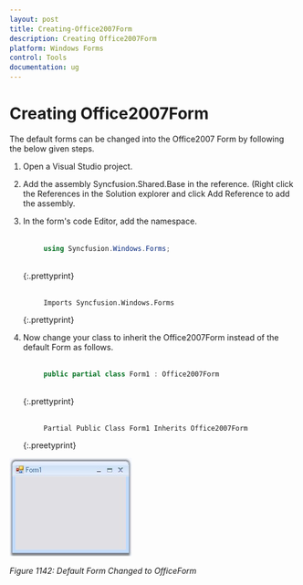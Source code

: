 ```yaml
---
layout: post
title: Creating-Office2007Form
description: Creating Office2007Form
platform: Windows Forms
control: Tools 
documentation: ug
---
```


# Creating Office2007Form

The default forms can be changed into the Office2007 Form by following the below given steps.

1. Open a Visual Studio project.
2. Add the assembly Syncfusion.Shared.Base in the reference. (Right click the References in the Solution explorer and click Add Reference to add the assembly.
3. In the form's code Editor, add the namespace.
   
   ~~~ C#
   
		using Syncfusion.Windows.Forms;
		
   ~~~
   {:.prettyprint}
 
   ~~~ vbnet
   
		Imports Syncfusion.Windows.Forms
   ~~~
   {:.prettyprint}
   
4. Now change your class to inherit the Office2007Form instead of the default Form as follows.
 
   ~~~ C#
   
		public partial class Form1 : Office2007Form
 
   ~~~
   {:.prettyprint}
   
   ~~~ vbnet
 
		Partial Public Class Form1 Inherits Office2007Form

   ~~~
   {:.preetyprint}
   
![](Office_images/office_img2.png)

_Figure 1142: Default Form Changed to OfficeForm_
 